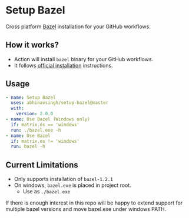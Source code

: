 # Setup Bazel

Cross platform [Bazel](https://bazel.build/) installation for your GitHub workflows.

## How it works?

- Action will install `bazel` binary for your GitHub workflows.
- It follows [official installation](https://docs.bazel.build/versions/master/install.html) instructions.

## Usage

```yaml
- name: Setup Bazel
  uses: abhinavsingh/setup-bazel@master
  with:
    version: 2.0.0
- name: Use Bazel (Windows only)
  if: matrix.os == 'windows'
  run: ./bazel.exe -h
- name: Use Bazel
  if: matrix.os != 'windows'
  run: bazel -h
```

## Current Limitations

- Only supports installation of `bazel-1.2.1`
- On windows, `bazel.exe` is placed in project root.
  - Use as `./bazel.exe`

If there is enough interest in this repo will be happy to extend support
for multiple bazel versions and move bazel.exe under windows PATH.

